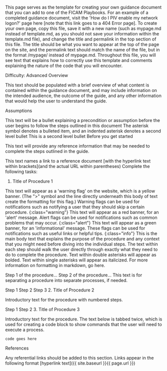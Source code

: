 This page serves as the template for creating your own guidance document that you can add to one of the FICAM Playbooks. For an example of a completed guidance document, visit the 'How do I PIV enable my network logon?' page here [note that this link goes to a 404 Error page]. To create your own page, copy this file, save it with a new name (such as mypage.md instead of template.md, as you should not save your information within the template.md file), and change the title and permalink in the top section of this file. The title should be what you want to appear at the top of the page on the site, and the permalink text should match the name of the file, but in the format /mypage/ instead of mypage.md. Throughout this file, you will see text that explains how to correctly use this template and comments explaining the nature of the code that you will encounter.

<script> $(function() { $( "#accordion" ).accordion({ heightStyle: "content", collapsible: "true", active: "false" }); }); </script>
Difficulty: Advanced
Overview

This text should be populated with a brief overview of what content is contained within the guidance document, and may include information on the intended audience, the outcome of the guide, and any other information that would help the user to understand the guide.

Assumptions

This text will be a bullet explaining a precondition or assumption before the user begins to follow the steps outlined in this document
The asterisk symbol denotes a bulleted item, and an indented asterisk denotes a second level bullet
This is a second level bullet
Before you get started

This text will provide any reference information that may be needed to complete the steps outlined in the guide.

This text names a link to a reference document [with the hyperlink text within brackets](and the actual URL within parentheses)
Complete the following tasks:

1. Title of Procedure 1

This text will appear as a 'warning flag' on the website, which is a yellow banner. (The ">" symbol and the line directly underneath this body of text create the formatting for this flag.) Warning flags can be used for notifications such as notifying a user that they should skip a certain procedure. {:class="warning"}
This text will appear as a red banner, for an 'alert' message. Alert flags can be used for notifications such as common problems that may occur. {:class="alert"}
This text will appear as a green banner, for an 'informational' message. These flags can be used for notifications such as useful links or helpful tips. {:class="info"}
This is the main body text that explains the purpose of the procedure and any context that you might need before diving into the individual steps. The text within each step should walk the user directly through exactly what they need to do to complete the procedure. Text within double asterisks will appear as bolded. Text within single asterisks will appear as italicized. For more information on formatting in markdown, go here.

Step 1 of the procedure...
Step 2 of the procedure...
This text is for separating a procedure into separate processes, if needed.

Step 1
Step 2
Step 3
2. Title of Procedure 2

Introductory text for the procedure with numbered steps.

Step 1
Step 2
3. Title of Procedure 3

Introductory text for the procedure. The text below is tabbed twice, which is used for creating a code block to show commands that the user will need to execute a process.

    code goes here
References

Any referential links should be added to this section. Links appear in the following format [hyperlink text]({{ site.baseurl }}{{ page.url }})
